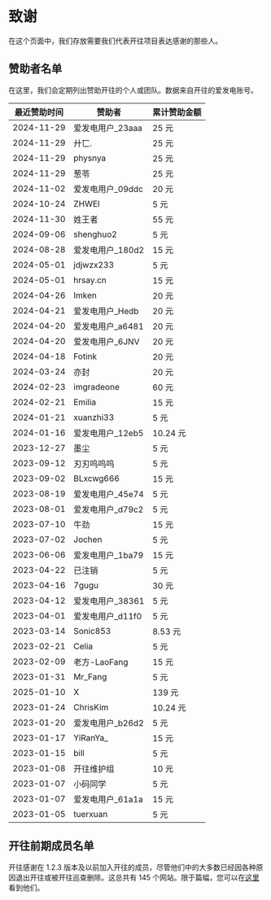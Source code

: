 # 致谢

在这个页面中，我们存放需要我们代表开往项目表达感谢的那些人。

## 赞助者名单

在这里，我们会定期列出赞助开往的个人或团队。数据来自开往的爱发电账号。

| **最近赞助时间** | **赞助者**        | **累计赞助金额** |
| ---------------- | ----------------- | -------------- |
| 2024-11-29       | 爱发电用户\_23aaa | 25 元          |
| 2024-11-29       | 廾匸.             | 25 元          |
| 2024-11-29       | physnya           | 25 元          |
| 2024-11-29       | 葱苓              | 25 元          |
| 2024-11-02       | 爱发电用户\_09ddc | 20 元          |
| 2024-10-24       | ZHWEI             | 5 元           |
| 2024-11-30       | 姓王者            | 55 元          |
| 2024-09-06       | shenghuo2         | 5 元           |
| 2024-08-28       | 爱发电用户\_180d2 | 15 元          |
| 2024-05-01       | jdjwzx233         | 5 元           |
| 2024-05-01       | hrsay.cn          | 15 元          |
| 2024-04-26       | Imken             | 20 元          |
| 2024-04-21       | 爱发电用户\_Hedb  | 20 元          |
| 2024-04-20       | 爱发电用户\_a6481 | 20 元          |
| 2024-04-20       | 爱发电用户\_6JNV  | 20 元          |
| 2024-04-18       | Fotink            | 20 元          |
| 2024-03-24       | 亦封              | 20 元          |
| 2024-02-23       | imgradeone        | 60 元          |
| 2024-02-21       | Emilia            | 15 元          |
| 2024-01-21       | xuanzhi33         | 5 元           |
| 2024-01-16       | 爱发电用户\_12eb5 | 10.24 元       |
| 2023-12-27       | 墨尘              | 5 元           |
| 2023-09-12       | 刃刃呜呜呜        | 5 元           |
| 2023-09-02       | BLxcwg666         | 15 元          |
| 2023-08-19       | 爱发电用户\_45e74 | 5 元           |
| 2023-08-01       | 爱发电用户\_d79c2 | 5 元           |
| 2023-07-10       | 牛劲              | 15 元          |
| 2023-07-02       | Jochen            | 5 元           |
| 2023-06-06       | 爱发电用户\_1ba79 | 15 元          |
| 2023-04-22       | 已注销            | 5 元           |
| 2023-04-16       | 7gugu             | 30 元          |
| 2023-04-12       | 爱发电用户\_38361 | 5 元           |
| 2023-04-01       | 爱发电用户\_d11f0 | 5 元           |
| 2023-03-14       | Sonic853          | 8.53 元        |
| 2023-02-21       | Celia             | 5 元           |
| 2023-02-09       | 老方-LaoFang      | 15 元          |
| 2023-01-31       | Mr_Fang           | 5 元           |
| 2025-01-10       | X                 | 139 元         |
| 2023-01-24       | ChrisKim          | 10.24 元       |
| 2023-01-20       | 爱发电用户\_b26d2 | 5 元           |
| 2023-01-17       | YiRanYa\_         | 15 元          |
| 2023-01-15       | bill              | 5 元           |
| 2023-01-08       | 开往维护组        | 10 元          |
| 2023-01-07       | 小码同学          | 5 元           |
| 2023-01-07       | 爱发电用户\_61a1a | 15 元          |
| 2023-01-05       | tuerxuan          | 5 元           |

## 开往前期成员名单

开往感谢在 1.2.3 版本及以前加入开往的成员，尽管他们中的大多数已经因各种原因退出开往或被开往巡查删除。这总共有 145 个网站。限于篇幅，您可以在[这里](https://github.com/travellings-link/travellings/blob/a439f99eb100a454e419eb65182c980e848a9854/README.md#%E7%BD%91%E7%AB%99%E6%94%B6%E5%BD%95)看到他们。
